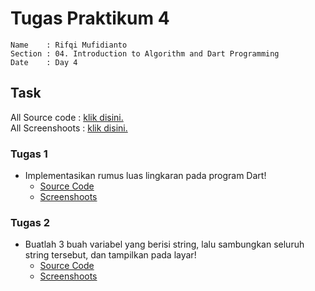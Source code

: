# Tugas Praktikum 4

```
Name    : Rifqi Mufidianto 
Section : 04. Introduction to Algorithm and Dart Programming
Date    : Day 4
```

## Task

All Source code     : [klik disini.](bin)
</br>
All Screenshoots    : [klik disini.](/04_Introduction_to_Algorithm_and_Dart_Programming/screenshoots/)

### Tugas 1
- Implementasikan rumus luas lingkaran pada program Dart!
    - [Source Code](./praktikum/praktikum04/bin/soal1.dart)
    - [Screenshoots](./screenshoots/tugas1.jpg)

### Tugas 2
- Buatlah 3 buah variabel yang berisi string, lalu sambungkan seluruh string  tersebut, dan tampilkan pada layar!
    - [Source Code](./praktikum/praktikum04/bin/soal2.dart)
    - [Screenshoots](./screenshoots/tugas2.jpg)
